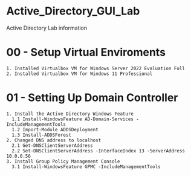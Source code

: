 # Active_Directory_GUI_Lab
Active Directory Lab information

# 00 - Setup Virtual Enviroments
    
    1. Installed Virtualbox VM for Windows Server 2022 Evaluation Full
    2. Installed Virtualbox VM for Windows 11 Professional
    
# 01 - Setting Up Domain Controller

    1. Install the Active Directory Windows Feature
      1.1 Install-WindowsFeature AD-Domain-Services -IncludeManagementTools
      1.2 Import-Module ADDSDeployment
      1.3 Install-ADDSForest
    2. Changed DNS address to localhost
      2.1 Get-DNSClientServerAddress
      2.2 Set-DNSClientServerAddress -InterfaceIndex 13 -ServerAddress 10.0.0.56
    3. Install Group Policy Management Console
      3.1 Install-WindowsFeature GPMC -IncludeManagementTools
